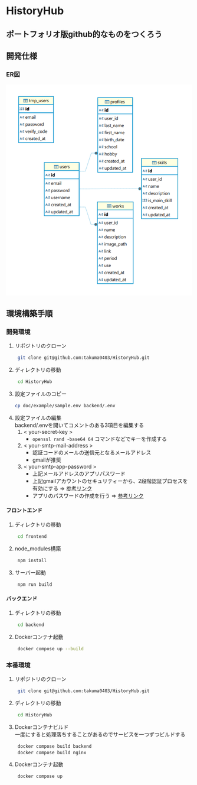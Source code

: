 # HistoryHub
## ポートフォリオ版github的なものをつくろう

## 開発仕様
### ER図
![ER図](/document/images/ER.png)

## 環境構築手順
### 開発環境
1. リポジトリのクローン  
    ```bash
     git clone git@github.com:takuma0403/HistoryHub.git
2. ディレクトリの移動
    ```bash
     cd HistoryHub
3. 設定ファイルのコピー
    ```bash
    cp doc/example/sample.env backend/.env
4. 設定ファイルの編集  
   backend/.envを開いてコメントのある3項目を編集する
   1. < your-secret-key >
      - `openssl rand -base64 64` コマンドなどでキーを作成する
   2. < your-smtp-mail-address >
      - 認証コードのメールの送信元となるメールアドレス
      - gmailが推奨
   3. < your-smtp-app-password >
      - 上記メールアドレスのアプリパスワード
      - 上記gmailアカウントのセキュリティーから、2段階認証プロセスを有効にする => [参考リンク](https://support.google.com/a/answer/9176657?hl=ja)
      - アプリのパスワードの作成を行う => [参考リンク](https://support.google.com/mail/answer/185833?hl=ja)
#### フロントエンド
1. ディレクトリの移動  
    ```bash
     cd frontend
2. node_modules構築  
    ```bash
     npm install
3. サーバー起動  
    ```bash
     npm run build
#### バックエンド
1. ディレクトリの移動  
    ```bash
     cd backend
2. Dockerコンテナ起動  
    ```bash
     docker compose up --build
### 本番環境
1. リポジトリのクローン  
    ```bash
     git clone git@github.com:takuma0403/HistoryHub.git
2. ディレクトリの移動
    ```bash
     cd HistoryHub
3. Dockerコンテナビルド  
   一度にすると処理落ちすることがあるのでサービスを一つずつビルドする
    ```bash
     docker compose build backend
     docker compose build nginx
4. Dockerコンテナ起動
    ```bash
     docker compose up
